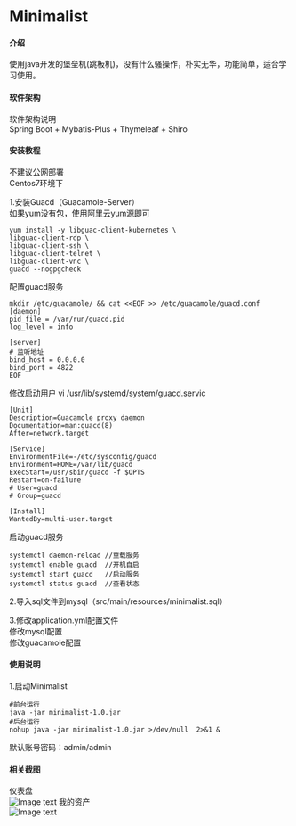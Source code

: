 # Minimalist

#### 介绍
使用java开发的堡垒机(跳板机)，没有什么骚操作，朴实无华，功能简单，适合学习使用。

#### 软件架构
软件架构说明  
Spring Boot + Mybatis-Plus + Thymeleaf + Shiro 

#### 安装教程
不建议公网部署  
Centos7环境下


1.安装Guacd（Guacamole-Server）  
如果yum没有包，使用阿里云yum源即可

    yum install -y libguac-client-kubernetes \
    libguac-client-rdp \
    libguac-client-ssh \
    libguac-client-telnet \
    libguac-client-vnc \
    guacd --nogpgcheck


配置guacd服务

    mkdir /etc/guacamole/ && cat <<EOF >> /etc/guacamole/guacd.conf
    [daemon]
    pid_file = /var/run/guacd.pid
    log_level = info

    [server]
    # 监听地址
    bind_host = 0.0.0.0
    bind_port = 4822
    EOF

修改启动用户
vi /usr/lib/systemd/system/guacd.servic

    [Unit]
    Description=Guacamole proxy daemon
    Documentation=man:guacd(8)
    After=network.target
    
    [Service]
    EnvironmentFile=-/etc/sysconfig/guacd
    Environment=HOME=/var/lib/guacd
    ExecStart=/usr/sbin/guacd -f $OPTS
    Restart=on-failure
    # User=guacd
    # Group=guacd
    
    [Install]
    WantedBy=multi-user.target

启动guacd服务

    systemctl daemon-reload //重载服务
    systemctl enable guacd  //开机自启
    systemctl start guacd   //启动服务
    systemctl status guacd  //查看状态

2.导入sql文件到mysql（src/main/resources/minimalist.sql）

3.修改application.yml配置文件  
修改mysql配置  
修改guacamole配置


#### 使用说明

1.启动Minimalist  

    #前台运行
    java -jar minimalist-1.0.jar
    #后台运行
    nohup java -jar minimalist-1.0.jar >/dev/null  2>&1 &
默认账号密码：admin/admin


#### 相关截图

仪表盘  
![Image text](https://gitee.com/pingc/minimalist/raw/master/img/1.png)
我的资产  
![Image text](https://gitee.com/pingc/minimalist/raw/master/img/2.png)
